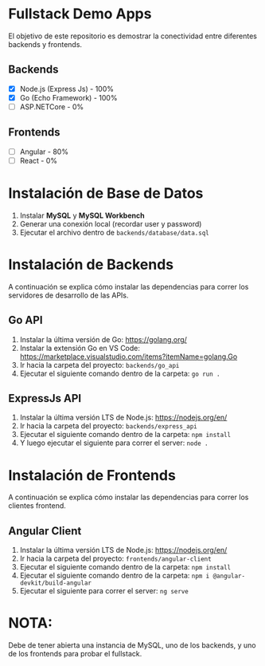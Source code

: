 # Fullstack Demo Apps

El objetivo de este repositorio es demostrar la conectividad entre diferentes backends y frontends.

## Backends

 - [x] Node.js (Express Js) - 100%
 - [x] Go (Echo Framework) - 100%
 - [ ] ASP.NETCore - 0%

## Frontends

 - [ ] Angular - 80%
 - [ ] React - 0%

# Instalación de Base de Datos

 1. Instalar **MySQL** y **MySQL Workbench**
 2. Generar una conexión local (recordar user y password)
 3. Ejecutar el archivo dentro de `backends/database/data.sql`

# Instalación de Backends
A continuación se explica cómo instalar las dependencias para correr los servidores de desarrollo de las APIs.

## Go API

 1. Instalar la última versión de Go: https://golang.org/
 2. Instalar la extensión Go en VS Code:
    https://marketplace.visualstudio.com/items?itemName=golang.Go
 3. Ir hacia la carpeta del proyecto: `backends/go_api`
 4. Ejecutar el siguiente comando dentro de la carpeta: `go run .`

## ExpressJs API

 1. Instalar la última versión LTS de Node.js: https://nodejs.org/en/
 2. Ir hacia la carpeta del proyecto: `backends/express_api`
 3. Ejecutar el siguiente comando dentro de la carpeta: `npm install`
 4. Y luego ejecutar el siguiente para correr el server: `node .`

# Instalación de Frontends
A continuación se explica cómo instalar las dependencias para correr los clientes frontend.

## Angular Client

 1. Instalar la última versión LTS de Node.js: https://nodejs.org/en/
 2. Ir hacia la carpeta del proyecto: `frontends/angular-client`
 3. Ejecutar el siguiente comando dentro de la carpeta: `npm install`
 4. Ejecutar el siguiente comando dentro de la carpeta: `npm i @angular-devkit/build-angular`
 5. Ejecutar el siguiente para correr el server: `ng serve`

# NOTA:
Debe de tener abierta una instancia de MySQL, uno de los backends, y uno de los frontends para probar el fullstack.